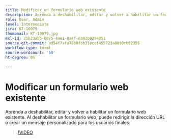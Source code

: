 ```yaml
---
title: Modificar un formulario web existente
description: Aprenda a deshabilitar, editar y volver a habilitar un formulario web existente
role: User, Admin
level: Intermediate
jira: KT-10979
thumbnail: KT-10979.jpg
exl-id: 25b23ab5-b075-4ae1-8a4f-6b82b9294051
source-git-commit: ad54f7afa78b0fbb31eccf455723a8890cb92355
workflow-type: tm+mt
source-wordcount: '50'
ht-degree: 0%

---
```


# Modificar un formulario web existente

Aprenda a deshabilitar, editar y volver a habilitar un formulario web existente. Al deshabilitar un formulario web, puede redirigir la dirección URL o crear un mensaje personalizado para los usuarios finales.

>[!VIDEO](https://video.tv.adobe.com/v/346677?quality=12&learn=on&hidetitle=true)
